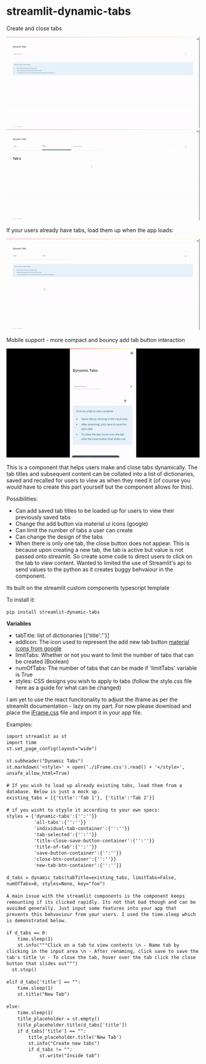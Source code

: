 # streamlit-dynamic-tabs
Create and close tabs

![General-demonstration-pt1.gif](./videos/General-demonstration-pt1.gif)
![General-demonstration-pt2.gif](./videos/General-demonstration-pt2.gif)

If your users already have tabs, load them up when the app loads:

![Already-have-tabs-saved.gif](./videos/Already-have-tabs-saved.gif)

Mobile support - more compact and bouncy add tab button interaction

![Mobile-support.gif](./videos/Mobile-support.gif)


This is a component that helps users make and close tabs dynamically. The tab titles and subsequent content can be collated into a list of dictionaries, saved and recalled for users to view as when they need it (of course you would have to create this part yourself but the component allows for this).

Possibilities:
- Can add saved tab titles to be loaded up for users to view their previously saved tabs
- Change the add button via material ui icons (google)
- Can limit the number of tabs a user can create
- Can change the design of the tabs
- When there is only one tab, the close button does not appear. This is because upon creating a new tab, the tab is active but value is not passed onto streamlit. So create some code to direct users to click on the tab to view content. Wanted to limited the use of Streamlit's api to send values to the python as it creates buggy behvaiour in the component. 

Its built on the streamlit custom components typescript template

To install it:

`pip install streamlit-dynamic-tabs`

**Variables**

- tabTitle: list of dictionaries [{'title':''}]
- addIcon: The icon used to represent the add new tab button [material icons from google](https://fonts.google.com/icons)
- limitTabs: Whether or not you want to limit the number of tabs that can be created (Boolean)
- numOfTabs: The number of tabs that can be made if 'limitTabs' variable is True
- styles: CSS designs you wish to apply to tabs (follow the style.css file here as a guide for what can be changed)

I am yet to use the react funcitonality to adjust the iframe as per the streamlit documentation - lazy on my part. For now please download and place the [iFrame.css](https://github.com/Socvest/streamlit-dynamic-tabs/tree/main/dynamic_tabs) file and import it in your app file. 

Examples:

```
import streamlit as st
import time
st.set_page_config(layout="wide")

st.subheader("Dynamic Tabs")
st.markdown('<style>' + open('./iFrame.css').read() + '</style>', unsafe_allow_html=True)

# If you wish to load up already existing tabs, load them from a database. Below is just a mock up.
existing_tabs = [{'title':'Tab 1'}, {'title':'Tab 2'}]

# if you wisht to styyle it according to your own specs:
styles = {'dynamic-tabs':{'':''}}
          'all-tabs':{'':''}}
          'individual-tab-container':{'':''}}
          'tab-selected':{'':''}}
          'title-close-save-button-container':{'':''}}
          'title-of-tab':{'':''}}
          'save-button-container':{'':''}}
          'close-btn-container':{'':''}}
          'new-tab-btn-container':{'':''}}
 
d_tabs = dynamic_tabs(tabTitle=existing_tabs, limitTabs=False, numOfTabs=0, styles=None, key="foo")

A main issue with the streamlit components is the component keeps remounting if its clicked rapidly. Its not that bad though and can be avoided generally. Just input some features into your app that prevents this behvaviour from your users. I used the time.sleep which is demonstrated below. 
     
if d_tabs == 0:
    time.sleep(1)
    st.info("""Click on a tab to view contents \n - Name tab by clicking in the input area \n - After renaming, click save to save the tab's title \n - To close the tab, hover over the tab click the close button that slides out""")
  st.stop()
    
elif d_tabs['title'] == "":
    time.sleep(1)
    st.title("New Tab")

else:
    time.sleep(1)
    title_placeholder = st.empty()
    title_placeholder.title(d_tabs['title'])
    if d_tabs['title'] == "":
        title_placeholder.title('New Tab')
        st.info("Create new tabs")
        if d_tabs != "":
            st.write("Inside tab")
```


